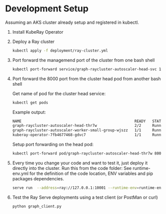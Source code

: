 # Development Setup

Assuming an AKS cluster already setup and registered in kubectl.

1. Install KubeRay Operator
2. Deploy a Ray cluster
	```bash
	kubectl apply -f deployment/ray-cluster.yml
	```
3. Port forward the managemend port of the cluster from one bash shell
	```bash
	kubectl port-forward service/graph-raycluster-autoscaler-head-svc 10001:10001
	```
4. Port forward the 8000 port from the cluster head pod from another bash shell

	Get name of pod for the cluster head service:
	```bash
	kubectl get pods
	```
	Example output:
	```bash
	NAME                                                   READY   STATUS    RESTARTS   AGE
	graph-raycluster-autoscaler-head-thr7w                 2/2     Running   0          27m
	graph-raycluster-autoscaler-worker-small-group-wjszz   1/1     Running   0          27m
	kuberay-operator-7fb4677468-gdvc7                      1/1     Running   0          3h58m
	```
	Setup port forwarding on the head pod:
	```bash
	kubectl port-forward pod/graph-raycluster-autoscaler-head-thr7w 8000:8000
	```

5. Every time you change your code and want to test it, just deploy it directly into the cluster. Run this from the code folder:
	See runtime-env.yml for the definition of the code location, ENV variables and pip packages dependencies.
	```bash
	serve run  --address=ray://127.0.0.1:10001 --runtime-env=runtime-env.yml graph:deployment_graph
	```

6. Test the Ray Serve deployments using a test client (or PostMan or curl)
	```bash
	python graph_client.py
	```